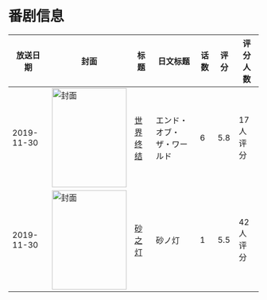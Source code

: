 # 番剧信息

|放送日期|封面|标题|日文标题|话数|评分|评分人数|
|---|---|---|---|---|---|---|
|2019-11-30|<img src="//lain.bgm.tv/pic/cover/c/ed/9a/294820_Sssss.jpg" alt="封面" style="width:150px;height:200px;object-fit:cover;">|[世界终结](https://bangumi.tv/subject/294820)|エンド・オブ・ザ・ワールド|6|5.8|17人评分|
|2019-11-30|<img src="//lain.bgm.tv/pic/cover/c/34/25/298407_wB0ny.jpg" alt="封面" style="width:150px;height:200px;object-fit:cover;">|[砂之灯](https://bangumi.tv/subject/298407)|砂ノ灯|1|5.5|42人评分|
